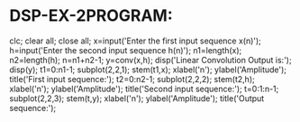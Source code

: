 # DSP-EX-2PROGRAM:
clc;
clear all;
close all;
x=input('Enter the first input sequence x(n)');
h=input('Enter the second input sequence h(n)');
n1=length(x);
n2=length(h);
n=n1+n2-1;
y=conv(x,h);
disp('Linear Convolution Output is:');
disp(y);
t1=0:n1-1;
subplot(2,2,1);
stem(t1,x);
xlabel('n');
ylabel('Amplitude');
title('First input sequence:');
t2=0:n2-1;
subplot(2,2,2);
stem(t2,h);
xlabel('n');
ylabel('Amplitude');
title('Second input sequence:');
t=0:1:n-1;
subplot(2,2,3);
stem(t,y);
xlabel('n');
ylabel('Amplitude');
title('Output sequence:');
